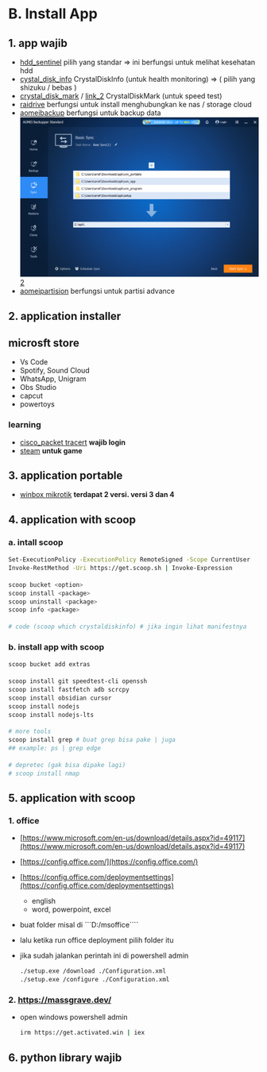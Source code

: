 # B. Install App
## 1. app wajib
- [hdd_sentinel](https://www.hdsentinel.com/download.php)
  pilih yang standar => ini berfungsi untuk melihat kesehatan hdd
- [cystal_disk_info](https://crystalmark.info/en/)
  CrystalDiskInfo (untuk health monitoring) => ( pilih yang shizuku / bebas )
- [crystal_disk_mark](https://crystalmark.info/en/software/crystaldiskmark/) / [link_2](https://crystalmark.info/en/download/#CrystalDiskMark)
  CrystalDiskMark (untuk speed test)
- [raidrive](https://www.raidrive.com/download)
  berfungsi untuk install menghubungkan ke nas / storage cloud
- [aomeibackup](https://www.aomeitech.com/ab/)
  berfungsi untuk backup data
  ![alt text](images/1_install_app/image.png) [2](https://www.diskpart.com/download.html)
- [aomeipartision](https://www.aomeitech.com/pa/)
  berfungsi untuk partisi advance

## 2. application installer
## microsft store
- Vs Code
- Spotify, Sound Cloud
- WhatsApp, Unigram
- Obs Studio
- capcut
- powertoys

### learning
- [cisco_packet tracert](https://www.netacad.com/resources/lab-downloads) **wajib login**
- [steam](https://store.steampowered.com/) **untuk game**

## 3. application portable
- [winbox mikrotik](https://mikrotik.com/download) **terdapat 2 versi. versi 3 dan 4**

## 4. application with scoop
### a. intall scoop
```bash
Set-ExecutionPolicy -ExecutionPolicy RemoteSigned -Scope CurrentUser
Invoke-RestMethod -Uri https://get.scoop.sh | Invoke-Expression

scoop bucket <option>
scoop install <package>
scoop uninstall <package>
scoop info <package>

# code (scoop which crystaldiskinfo) # jika ingin lihat manifestnya
```

### b. install app with scoop
```bash
scoop bucket add extras

scoop install git speedtest-cli openssh
scoop install fastfetch adb scrcpy
scoop install obsidian cursor
scoop install nodejs
scoop install nodejs-lts

# more tools
scoop install grep # buat grep bisa pake | juga
## example: ps | grep edge

# depretec (gak bisa dipake lagi)
# scoop install nmap
```

## 5. application with scoop
### 1. office
- [https://www.microsoft.com/en-us/download/details.aspx?id=49117](https://www.microsoft.com/en-us/download/details.aspx?id=49117)
- [https://config.office.com/](https://config.office.com/)
- [https://config.office.com/deploymentsettings](https://config.office.com/deploymentsettings)
  - english
  - word, powerpoint, excel

- buat folder misal di ```D:/msoffice````
- lalu ketika run office deployment pilih folder itu
- jika sudah jalankan perintah ini di powershell admin
  ```bash
  ./setup.exe /download ./Configuration.xml
  ./setup.exe /configure ./Configuration.xml
  ```

### 2. https://massgrave.dev/
- open windows powershell admin
  ```bash
  irm https://get.activated.win | iex
  ```

## 6. python library wajib
```bash
```
